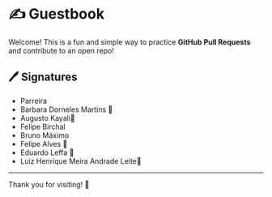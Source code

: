 # ✍️ Guestbook

Welcome!
This is a fun and simple way to practice **GitHub Pull Requests** and contribute to an open repo!

## 🖊️ Signatures
- Parreira
- Barbara Dorneles Martins 💙
- Augusto Kayali🗿
- Felipe Birchal
- Bruno Máximo
- Felipe Alves 🚀
- Eduardo Leffa 📖
- Luiz Henrique Meira Andrade Leite🔧
---

Thank you for visiting! 🙌
